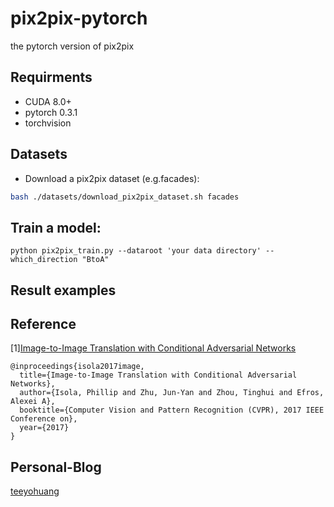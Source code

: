 # pix2pix-pytorch
the pytorch version of pix2pix 

## Requirments 
- CUDA 8.0+  
- pytorch 0.3.1    
- torchvision  

## Datasets 
- Download a pix2pix dataset (e.g.facades):  
```bash
bash ./datasets/download_pix2pix_dataset.sh facades
``` 
## Train a model:  
```
python pix2pix_train.py --dataroot 'your data directory' --which_direction "BtoA"  
```

## Result examples  


## Reference  
[1][Image-to-Image Translation with Conditional Adversarial Networks](https://arxiv.org/pdf/1703.10593.pdf)
```
@inproceedings{isola2017image,
  title={Image-to-Image Translation with Conditional Adversarial Networks},
  author={Isola, Phillip and Zhu, Jun-Yan and Zhou, Tinghui and Efros, Alexei A},
  booktitle={Computer Vision and Pattern Recognition (CVPR), 2017 IEEE Conference on},
  year={2017}
}

```

## Personal-Blog  
[teeyohuang](https://blog.csdn.net/Teeyohuang/article/details/82699781)
